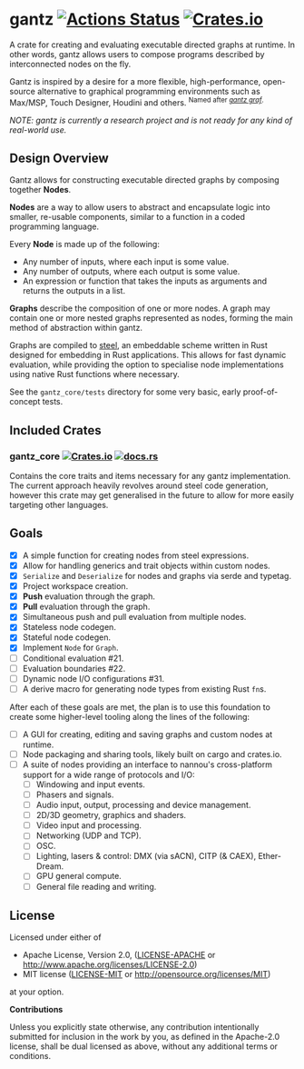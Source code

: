 # gantz [![Actions Status](https://github.com/nannou-org/gantz/workflows/gantz/badge.svg)](https://github.com/nannou-org/gantz/actions) [![Crates.io](https://img.shields.io/crates/l/gantz.svg)](https://github.com/nannou-org/gantz/blob/master/LICENSE-MIT)

A crate for creating and evaluating executable directed graphs at runtime. In
other words, gantz allows users to compose programs described by interconnected
nodes on the fly.

Gantz is inspired by a desire for a more flexible, high-performance, open-source
alternative to graphical programming environments such as Max/MSP, Touch
Designer, Houdini and others. <sup>Named after
[*gantz graf*][gantz_graf].</sup>

*NOTE: gantz is currently a research project and is not ready for any kind of
real-world use.*

## Design Overview

Gantz allows for constructing executable directed graphs by composing together
**Nodes**.

**Nodes** are a way to allow users to abstract and encapsulate logic into
smaller, re-usable components, similar to a function in a coded programming
language.

Every **Node** is made up of the following:

- Any number of inputs, where each input is some value.
- Any number of outputs, where each output is some value.
- An expression or function that takes the inputs as arguments and returns the
  outputs in a list.

**Graphs** describe the composition of one or more nodes. A graph may contain
one or more nested graphs represented as nodes, forming the main method of
abstraction within gantz.

Graphs are compiled to [steel], an embeddable scheme written in Rust designed
for embedding in Rust applications. This allows for fast dynamic evaluation,
while providing the option to specialise node implementations using native Rust
functions where necessary.

See the `gantz_core/tests` directory for some very basic, early proof-of-concept
tests.

## Included Crates

### gantz_core [![Crates.io][1]][2] [![docs.rs][3]][4]

Contains the core traits and items necessary for any gantz implementation. The
current approach heavily revolves around steel code generation, however this
crate may get generalised in the future to allow for more easily targeting other
languages.

## Goals

- [x] A simple function for creating nodes from steel expressions.
- [x] Allow for handling generics and trait objects within custom nodes.
- [x] `Serialize` and `Deserialize` for nodes and graphs via serde and typetag.
- [x] Project workspace creation.
- [x] **Push** evaluation through the graph.
- [x] **Pull** evaluation through the graph.
- [x] Simultaneous push and pull evaluation from multiple nodes.
- [x] Stateless node codegen.
- [x] Stateful node codegen.
- [x] Implement `Node` for `Graph`.
- [ ] Conditional evaluation #21.
- [ ] Evaluation boundaries #22.
- [ ] Dynamic node I/O configurations #31.
- [ ] A derive macro for generating node types from existing Rust `fn`s.

After each of these goals are met, the plan is to use this foundation to create
some higher-level tooling along the lines of the following:

- [ ] A GUI for creating, editing and saving graphs and custom nodes at runtime.
- [ ] Node packaging and sharing tools, likely built on cargo and crates.io.
- [ ] A suite of nodes providing an interface to nannou's cross-platform support
  for a wide range of protocols and I/O:
  - [ ] Windowing and input events.
  - [ ] Phasers and signals.
  - [ ] Audio input, output, processing and device management.
  - [ ] 2D/3D geometry, graphics and shaders.
  - [ ] Video input and processing.
  - [ ] Networking (UDP and TCP).
  - [ ] OSC.
  - [ ] Lighting, lasers & control: DMX (via sACN), CITP (& CAEX), Ether-Dream.
  - [ ] GPU general compute.
  - [ ] General file reading and writing.

## License

Licensed under either of

 * Apache License, Version 2.0, ([LICENSE-APACHE](LICENSE-APACHE) or http://www.apache.org/licenses/LICENSE-2.0)
 * MIT license ([LICENSE-MIT](LICENSE-MIT) or http://opensource.org/licenses/MIT)

at your option.

**Contributions**

Unless you explicitly state otherwise, any contribution intentionally submitted
for inclusion in the work by you, as defined in the Apache-2.0 license, shall be
dual licensed as above, without any additional terms or conditions.

[gantz_graf]: https://youtu.be/ev3vENli7wQ
[steel]: https://github.com/mattwparas/steel
[1]: https://img.shields.io/crates/v/gantz_core.svg
[2]: https://crates.io/crates/gantz_core
[3]: https://docs.rs/gantz_core/badge.svg
[4]: https://docs.rs/gantz_core/
